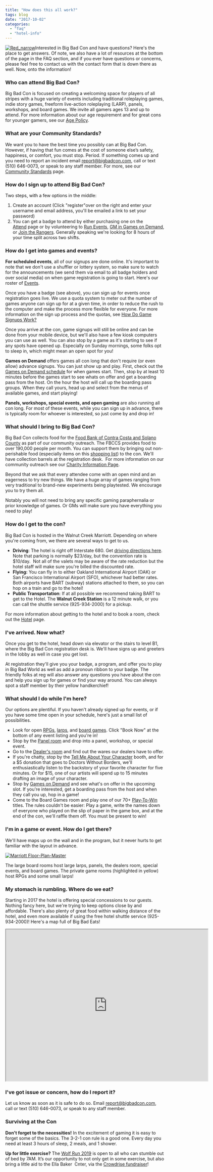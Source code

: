 ```yaml
---
title: "How does this all work?"
tags: blog
date: "2017-10-02"
categories: 
  - "faq"
  - "hotel-info"
---
```


[![Red_narrow](/images/Red_narrow-158x300.png)](https://www.bigbadcon.com/wp-content/uploads/2017/10/Red_narrow.png)Interested in Big Bad Con and have questions? Here's the place to get answers. Of note, we also have a lot of resources at the bottom of the page in the FAQ section, and if you ever have questions or concerns, please feel free to contact us with the contact form that is down there as well. Now, onto the information!

### Who can attend Big Bad Con?

Big Bad Con is focused on creating a welcoming space for players of all stripes with a huge variety of events including traditional roleplaying games, indie story games, freeform live-action roleplaying (LARP), panels, workshops, and board games. We invite all gamers ages 13 and up to attend. For more information about our age requirement and for great cons for younger gamers, see our [Age Policy](https://www.bigbadcon.com/age-policy/).

### What are your Community Standards?

We want you to have the best time you possibly can at Big Bad Con. However, if having that fun comes at the cost of someone else’s safety, happiness, or comfort, you must stop. Period. If something comes up and you need to report an incident email report@bigbadcon.com, call or text (510) 646-0073, or speak to any staff member. For more, see our [Community Standards](https://www.bigbadcon.com/community-standards/) page.

### How do I sign up to attend Big Bad Con?

Two steps, with a few options in the middle:

1. Create an account (Click "register"over on the right and enter your username and email address, you'll be emailed a link to set your password)
2. You can get a badge to attend by either purchasing one on the [Attend](https://www.bigbadcon.com/attend/) page or by volunteering to [Run Events](https://www.bigbadcon.com/volunteer/run-a-game/), [GM in Games on Demand](https://www.bigbadcon.com/volunteer/be-a-god/), or [Join the Rangers](https://www.bigbadcon.com/volunteer/join-the-rangers/). Generally speaking we're looking for 8 hours of your time split across two shifts.

### How do I get into games and events?

**For scheduled events**, all of our signups are done online. It's important to note that we don't use a shuffler or lottery system, so make sure to watch for the announcements (we send them via email to all badge holders and over social media) on when game registration is going to start. Here's our roster of [Events](https://www.bigbadcon.com/events/).

Once you have a badge (see above), you can sign up for events once registration goes live. We use a quota system to meter out the number of games anyone can sign up for at a given time, in order to reduce the rush to the computer and make the process more flexible for everyone. For more information on the sign up process and the quotas, see [How Do Game Signups Work?](https://www.bigbadcon.com/how-are-game-sign-ups-going-to-work/)

Once you arrive at the con, game signups will still be online and can be done from your mobile device, but we'll also have a few kiosk computers you can use as well. You can also stop by a game as it's starting to see if any spots have opened up. Especially on Sunday mornings, some folks opt to sleep in, which might mean an open spot for you!

**Games on Demand** offers games all con long that don't require (or even allow) advance signups. You can just show up and play. First, check out the [Games on Demand schedule](https://www.bigbadcon.com/games-on-demand/) for when games start. Then, stop by at least 10 minutes before the games start to see whats on offer and get a boarding pass from the host. On the hour the host will call up the boarding pass groups. When they call yours, head up and select from the menus of available games, and start playing!

**Panels, workshops, special events, and open gaming** are also running all con long. For most of these events, while you can sign up in advance, there is typically room for whoever is interested, so just come by and drop in!

### What should I bring to Big Bad Con?

Big Bad Con collects food for the [Food Bank of Contra Costa and Solano County](https://www.foodbankccs.org/) as part of our community outreach. The FBCCS provides food to over 190,000 people per month. You can support them by bringing out non-perishable food (especially items on this [shopping list](https://www.bigbadcon.com/wp-content/uploads/2017/10/Food-Drive-Shopping-List.pdf)) to the con. We'll have collection barrels at the registration desk.  For more information on our community outreach see our [Charity Information Page](https://www.bigbadcon.com/charity-event-we-give-back/).

Beyond that we ask that every attendee come with an open mind and an eagerness to try new things. We have a huge array of games ranging from very traditional to brand-new experiments being playtested. We encourage you to try them all.

Notably you will not need to bring any specific gaming paraphernalia or prior knowledge of games. Or GMs will make sure you have everything you need to play!

### How do I get to the con?

Big Bad Con is hosted in the Walnut Creek Marriott. Depending on where you're coming from, we there are several ways to get to us.

- **Driving**: The hotel is right off Interstate 680. Get [driving directions here](https://goo.gl/maps/KNj3fCYs5eK2). Note that parking is normally $23/day, but the convention rate is $10/day.  Not all of the valets may be aware of the rate reduction but the hotel staff will make sure you're billed the discounted rate.
- **Flying:** You can fly in to either Oakland International Airport (OAK) or San Francisco International Airport (SFO), whichever had better rates. Both airports have BART (subway) stations attached to them, so you can hop on a train and go to the hotel!
- **Public Transportation**: If at all possible we recommend taking BART to get to the Hotel. The **Walnut Creek Station** is a 12 minute walk, or you can call the shuttle service (925-934-2000) for a pickup.

For more information about getting to the hotel and to book a room, check out the [Hotel](https://www.bigbadcon.com/hotel/) page.

### I've arrived. Now what?

Once you get to the hotel, head down via elevator or the stairs to level B1, where the Big Bad Con registration desk is. We'll have signs up and greeters in the lobby as well in case you get lost.

At registration they'll give you your badge, a program, and offer you to play in Big Bad World as well as add a pronoun ribbon to your badge. The friendly folks at reg will also answer any questions you have about the con and help you sign up for games or find your way around. You can always spot a staff member by their yellow handkerchief!

### What should I do while I'm here?

Our options are plentiful. If you haven't already signed up for events, or if you have some time open in your schedule, here's just a small list of possibilities.

- Look for open [RPGs](https://www.bigbadcon.com/events/categories/rpg/), [larps](https://www.bigbadcon.com/events/categories/larp/), and [board games](https://www.bigbadcon.com/events/categories/board-game/). Click "Book Now" at the bottom of any event listing and you're in!
- Stop by the [Panel room](https://www.bigbadcon.com/events/categories/workshop/) and drop into a panel, workshop, or special event.
- Go to the [Dealer's room](https://www.bigbadcon.com/dealers/) and find out the wares our dealers have to offer.
- If you're chatty, stop by the [Tell Me About Your Character](https://www.bigbadcon.com/tell-me-about-your-character/) booth, and for a $5 donation that goes to Doctors Without Borders, we'll enthusiastically listen to the backstory of your favorite character for five minutes. Or for $15, one of our artists will spend up to 15 minutes drafting an image of your character.
- Stop by [Games on Demand](https://www.bigbadcon.com/games-on-demand/) and see what's on offer in the upcoming slot. If you're interested, get a boarding pass from the host and when they call you up, hop in a game!
- Come to the Board Games room and play one of our 70+ [Play-To-Win](https://www.bigbadcon.com/play-to-win-games/) titles. The rules couldn't be easier: Play a game, write the names down of everyone who played on the slip of paper in the game box, and at the end of the con, we'll raffle them off. You must be present to win!

### I'm in a game or event. How do I get there?

We'll have maps up on the wall and in the program, but it never hurts to get familiar with the layout in advance.

[![Marriott Floor-Plan-Master](/images/Marriott-Floor-Plan-Master-907x1024.jpg)](https://www.bigbadcon.com/wp-content/uploads/2017/10/Marriott-Floor-Plan-Master.jpg)

The large board rooms host large larps, panels, the dealers room, special events, and board games. The private game rooms (highlighted in yellow) host RPGs and some small larps!

### My stomach is rumbling. Where do we eat?

Starting in 2017 the hotel is offering special concessions to our guests. Nothing fancy here, but we're trying to keep options close by and affordable. There's also plenty of great food within walking distance of the hotel, and even more available if using the free hotel shuttle service (925-934-2000)! Here's a map full of Big Bad Eats!

<iframe src="https://www.google.com/maps/d/embed?mid=1GrGZs5Giz4YFuxLwY4hDoEshZdY&amp;hl=en_US" width="640" height="480"></iframe>

### I've got issue or concern, how do I report it?

Let us know as soon as it is safe to do so. Email report@bigbadcon.com, call or text (510) 646-0073, or speak to any staff member.

### Surviving at the Con

**Don't forget to the necessities!** In the excitement of gaming it is easy to forget some of the basics. The 3-2-1 con rule is a good one. Every day you need at least 3 hours of sleep, 2 meals, and 1 shower.

**Up for little exercise?** The [Wolf Run 2019](https://www.bigbadcon.com/events/wolf-chase-2019/ "Wolf Chase 2014") is open to all who can stumble out of bed by 7AM. It’s our opportunity to not only get in some exercise, but also bring a little aid to the Ella Baker  Cnter, via the [Crowdrise fundraiser](https://www.crowdrise.com/o/en/campaign/wolf-chase-2019)!
